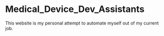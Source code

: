 # Medical_Device_Dev_Assistants
This website is my personal attempt to automate myself out of my current job. 
